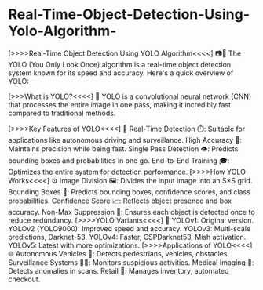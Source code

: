 # Real-Time-Object-Detection-Using-Yolo-Algorithm-

[>>>>Real-Time Object Detection Using YOLO Algorithm<<<<] 📷🚀
The YOLO (You Only Look Once) algorithm is a real-time object detection system known for its speed and accuracy. Here's a quick overview of YOLO:

[>>>What is YOLO?<<<<] 🤔
YOLO is a convolutional neural network (CNN) that processes the entire image in one pass, making it incredibly fast compared to traditional methods.

[>>>>Key Features of YOLO<<<<] 🔑
Real-Time Detection ⏱️: Suitable for applications like autonomous driving and surveillance.
High Accuracy 🎯: Maintains precision while being fast.
Single Pass Detection 👁️: Predicts bounding boxes and probabilities in one go.
End-to-End Training 🎓: Optimizes the entire system for detection performance.
[>>>>How YOLO Works<<<<] ⚙️
Image Division 🖼️: Divides the input image into an S×S grid.
Bounding Boxes 📏: Predicts bounding boxes, confidence scores, and class probabilities.
Confidence Score 📈: Reflects object presence and box accuracy.
Non-Max Suppression 🚫: Ensures each object is detected once to reduce redundancy.
[>>>>YOLO Variants<<<<] 🧬
YOLOv1: Original version.
YOLOv2 (YOLO9000): Improved speed and accuracy.
YOLOv3: Multi-scale predictions, Darknet-53.
YOLOv4: Faster, CSPDarknet53, Mish activation.
YOLOv5: Latest with more optimizations.
[>>>>Applications of YOLO<<<<] 🌐
Autonomous Vehicles 🚗: Detects pedestrians, vehicles, obstacles.
Surveillance Systems 🕵️‍♂️: Monitors suspicious activities.
Medical Imaging 🏥: Detects anomalies in scans.
Retail 🛒: Manages inventory, automated checkout.
